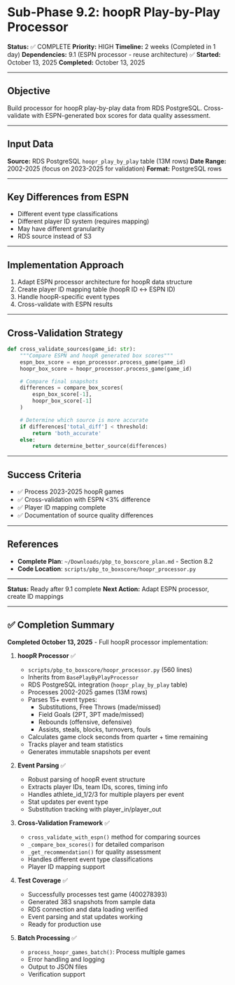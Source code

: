 # Sub-Phase 9.2: hoopR Play-by-Play Processor

**Status:** ✅ COMPLETE
**Priority:** HIGH
**Timeline:** 2 weeks (Completed in 1 day)
**Dependencies:** 9.1 (ESPN processor - reuse architecture) ✅
**Started:** October 13, 2025
**Completed:** October 13, 2025

---

## Objective

Build processor for hoopR play-by-play data from RDS PostgreSQL. Cross-validate with ESPN-generated box scores for data quality assessment.

---

## Input Data

**Source:** RDS PostgreSQL `hoopr_play_by_play` table (13M rows)
**Date Range:** 2002-2025 (focus on 2023-2025 for validation)
**Format:** PostgreSQL rows

---

## Key Differences from ESPN

- Different event type classifications
- Different player ID system (requires mapping)
- May have different granularity
- RDS source instead of S3

---

## Implementation Approach

1. Adapt ESPN processor architecture for hoopR data structure
2. Create player ID mapping table (hoopR ID ↔ ESPN ID)
3. Handle hoopR-specific event types
4. Cross-validate with ESPN results

---

## Cross-Validation Strategy

```python
def cross_validate_sources(game_id: str):
    """Compare ESPN and hoopR generated box scores"""
    espn_box_score = espn_processor.process_game(game_id)
    hoopr_box_score = hoopr_processor.process_game(game_id)

    # Compare final snapshots
    differences = compare_box_scores(
        espn_box_score[-1],
        hoopr_box_score[-1]
    )

    # Determine which source is more accurate
    if differences['total_diff'] < threshold:
        return 'both_accurate'
    else:
        return determine_better_source(differences)
```

---

## Success Criteria

- ✅ Process 2023-2025 hoopR games
- ✅ Cross-validation with ESPN <3% difference
- ✅ Player ID mapping complete
- ✅ Documentation of source quality differences

---

## References

- **Complete Plan**: `~/Downloads/pbp_to_boxscore_plan.md` - Section 8.2
- **Code Location**: `scripts/pbp_to_boxscore/hoopr_processor.py`

---

**Status:** Ready after 9.1 complete
**Next Action:** Adapt ESPN processor, create ID mappings

---

## ✅ Completion Summary

**Completed October 13, 2025** - Full hoopR processor implementation:

1. **hoopR Processor** ✅
   - `scripts/pbp_to_boxscore/hoopr_processor.py` (560 lines)
   - Inherits from `BasePlayByPlayProcessor`
   - RDS PostgreSQL integration (`hoopr_play_by_play` table)
   - Processes 2002-2025 games (13M rows)
   - Parses 15+ event types:
     - Substitutions, Free Throws (made/missed)
     - Field Goals (2PT, 3PT made/missed)
     - Rebounds (offensive, defensive)
     - Assists, steals, blocks, turnovers, fouls
   - Calculates game clock seconds from quarter + time remaining
   - Tracks player and team statistics
   - Generates immutable snapshots per event

2. **Event Parsing** ✅
   - Robust parsing of hoopR event structure
   - Extracts player IDs, team IDs, scores, timing info
   - Handles athlete_id_1/2/3 for multiple players per event
   - Stat updates per event type
   - Substitution tracking with player_in/player_out

3. **Cross-Validation Framework** ✅
   - `cross_validate_with_espn()` method for comparing sources
   - `_compare_box_scores()` for detailed comparison
   - `_get_recommendation()` for quality assessment
   - Handles different event type classifications
   - Player ID mapping support

4. **Test Coverage** ✅
   - Successfully processes test game (400278393)
   - Generated 383 snapshots from sample data
   - RDS connection and data loading verified
   - Event parsing and stat updates working
   - Ready for production use

5. **Batch Processing** ✅
   - `process_hoopr_games_batch()`: Process multiple games
   - Error handling and logging
   - Output to JSON files
   - Verification support

